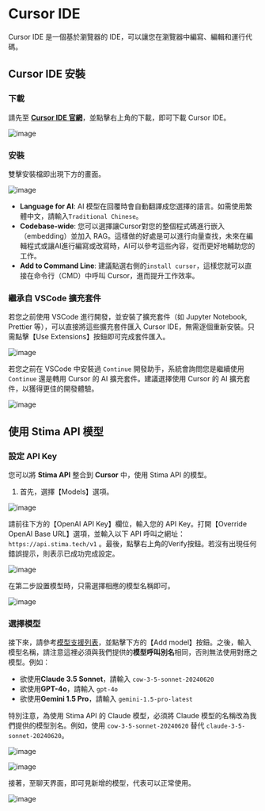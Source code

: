 # Cursor IDE

Cursor IDE 是一個基於瀏覽器的 IDE，可以讓您在瀏覽器中編寫、編輯和運行代碼。

## Cursor IDE 安裝

### 下載

請先至 **[Cursor IDE 官網](https://www.cursor.com/)**，並點擊右上角的下載，即可下載 Cursor IDE。

![image](https://hackmd.io/_uploads/SJH2WxDoC.jpg)

### 安裝

雙擊安裝檔即出現下方的畫面。

![image](https://hackmd.io/_uploads/SkH32oP50.png)

- **Language for AI**: AI 模型在回覆時會自動翻譯成您選擇的語言。如需使用繁體中文，請輸入`Traditional Chinese`。
- **Codebase-wide**: 您可以選擇讓Cursor對您的整個程式碼進行嵌入（embedding）並加入 RAG。這樣做的好處是可以進行向量查找，未來在編輯程式或讓AI進行編寫或改寫時，AI可以參考這些內容，從而更好地輔助您的工作。
- **Add to Command Line**: 建議點選右側的`install cursor`，這樣您就可以直接在命令行（CMD）中呼叫 Cursor，進而提升工作效率。

### 繼承自 VSCode 擴充套件

若您之前使用 VSCode 進行開發，並安裝了擴充套件（如 Jupyter Notebook, Prettier 等），可以直接將這些擴充套件匯入 Cursor IDE，無需逐個重新安裝。只需點擊【Use Extensions】按鈕即可完成套件匯入。

![image](https://hackmd.io/_uploads/HJOOAswq0.png)

若您之前在 VSCode 中安裝過 `Continue` 開發助手，系統會詢問您是繼續使用 `Continue` 還是轉用 Cursor 的 AI 擴充套件。建議選擇使用 Cursor 的 AI 擴充套件，以獲得更佳的開發體驗。

![image](https://hackmd.io/_uploads/rJHfJhDcC.png)

## 使用 Stima API 模型

### 設定 API Key

您可以將 **Stima API** 整合到 **Cursor** 中，使用 Stima API 的模型。

1. 首先，選擇【Models】選項。

![image](https://hackmd.io/_uploads/BkDbZNqcC.png)

請前往下方的【OpenAI API Key】欄位，輸入您的 API Key。打開【Override OpenAI Base URL】選項，並輸入以下 API 呼叫之網址：`https://api.stima.tech/v1` 。最後，點擊右上角的Verify按鈕。若沒有出現任何錯誤提示，則表示已成功完成設定。

![image](https://hackmd.io/_uploads/SJVqOgviA.png)

在第二步設置模型時，只需選擇相應的模型名稱即可。

![image](https://hackmd.io/_uploads/r16AuxPoA.png)

### 選擇模型

接下來，請參考[模型支援列表](https://api.stima.tech/)，並點擊下方的【Add model】按鈕。之後，輸入模型名稱，請注意這裡必須與我們提供的**模型呼叫別名**相同，否則無法使用對應之模型。例如：

- 欲使用**Claude 3.5 Sonnet**，請輸入 `cow-3-5-sonnet-20240620`
- 欲使用**GPT-4o**，請輸入 `gpt-4o`
- 欲使用**Gemini 1.5 Pro**，請輸入 `gemini-1.5-pro-latest`

特別注意，為使用 Stima API 的 Claude 模型，必須將 Claude 模型的名稱改為我們提供的模型別名。例如，使用 `cow-3-5-sonnet-20240620` 替代 `claude-3-5-sonnet-20240620`。

![image](https://hackmd.io/_uploads/H1g9N9Po0.png)

![image](https://hackmd.io/_uploads/H1g9N9Po0.png)

接著，至聊天界面，即可見新增的模型，代表可以正常使用。

![image](https://hackmd.io/_uploads/rJtJr9DsR.png)
